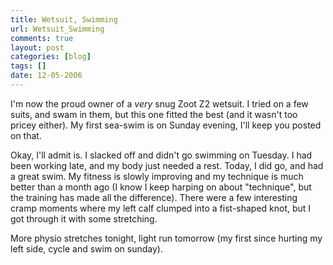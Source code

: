 ```yaml
---
title: Wetsuit, Swimming
url: Wetsuit_Swimming
comments: true
layout: post
categories: [blog]
tags: []
date: 12-05-2006
---
```

<p class="intro"></p>
I'm now the proud owner of a <i>very</i> snug Zoot Z2 wetsuit. I tried on a few suits, and swam in them, but this one fitted the best (and it wasn't too pricey either). My first sea-swim is on Sunday evening, I'll keep you posted on that.

Okay, I'll admit is. I slacked off and didn't go swimming on Tuesday. I had been working late, and my body just needed a rest. Today, I did go, and had a great swim. My fitness is slowly improving and my technique is much better than a month ago (I know I keep harping on about "technique", but the training has made all the difference). There were a few interesting cramp moments where my left calf clumped into a fist-shaped knot, but I got through it with some stretching.

More physio stretches tonight, light run tomorrow (my first since hurting my left side, cycle and swim on sunday).


